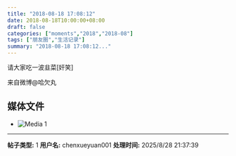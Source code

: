 ```yaml
---
title: "2018-08-18 17:08:12"
date: 2018-08-18T10:00:00+08:00
draft: false
categories: ["moments","2018","2018-08"]
tags: ["朋友圈","生活记录"]
summary: "2018-08-18 17:08:12..."
---
```


请大家吃一波韭菜[奸笑]

来自微博@哈欠丸

## 媒体文件

- ![Media 1](/Moments/photos/2018-08-18/201808181708120.jpg)

---

**帖子类型:** 1
**用户名:** chenxueyuan001
**处理时间:** 2025/8/28 21:37:39